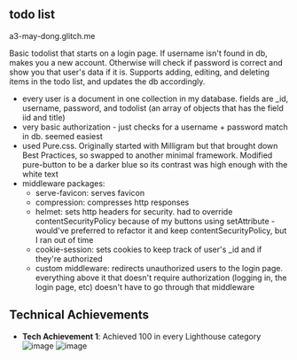 ## todo list

a3-may-dong.glitch.me

Basic todolist that starts on a login page. If username isn't found in db, makes you a new account. Otherwise will check if password is correct and show you that user's data if it is. Supports adding, editing, and deleting items in the todo list, and updates the db accordingly.
- every user is a document in one collection in my database. fields are _id, username, password, and todolist (an array of objects that has the field iid and title)
- very basic authorization - just checks for a username + password match in db. seemed easiest
- used Pure.css. Originally started with Milligram but that brought down Best Practices, so swapped to another minimal framework. Modified pure-button to be a darker blue so its contrast was high enough with the white text
- middleware packages:
  - serve-favicon: serves favicon
  - compression: compresses http responses
  - helmet: sets http headers for security. had to override contentSecurityPolicy because of my buttons using setAttribute - would've preferred to refactor it and keep contentSecurityPolicy, but I ran out of time
  - cookie-session: sets cookies to keep track of user's _id and if they're authorized
  - custom middleware: redirects unauthorized users to the login page. everything above it that doesn't require authorization (logging in, the login page, etc) doesn't have to go through that middleware

## Technical Achievements
- **Tech Achievement 1**: Achieved 100 in every Lighthouse category
![image](https://user-images.githubusercontent.com/96454091/192310256-2a225ae8-777f-46df-a8b0-1d4747e436fe.png)
![image](https://user-images.githubusercontent.com/96454091/192310454-3ce5ab73-994c-4f00-827d-0a0d9b9d8047.png)
